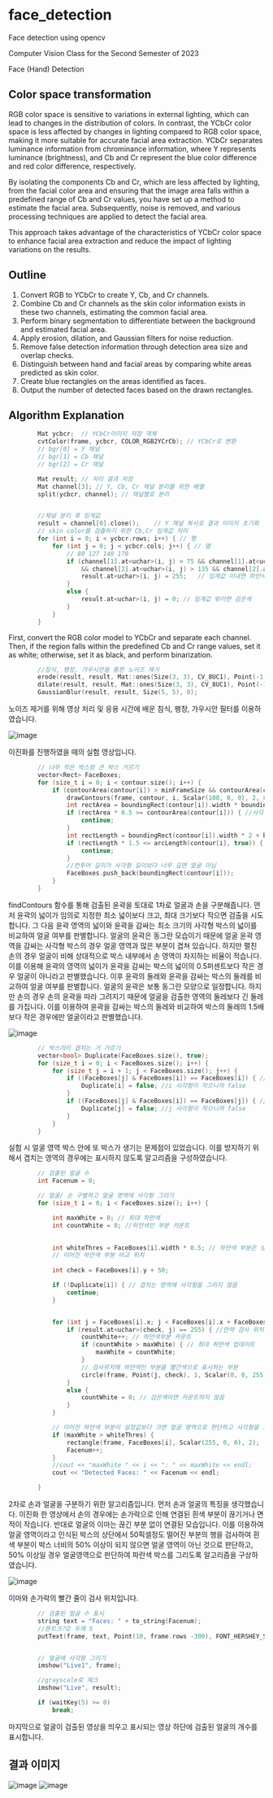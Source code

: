 # face_detection
Face detection using opencv

Computer Vision Class for the Second Semester of 2023

Face (Hand) Detection

## Color space transformation
RGB color space is sensitive to variations in external lighting, which can lead to changes in the distribution of colors. In contrast, the YCbCr color space is less affected by changes in lighting compared to RGB color space, making it more suitable for accurate facial area extraction. YCbCr separates luminance information from chrominance information, where Y represents luminance (brightness), and Cb and Cr represent the blue color difference and red color difference, respectively.

By isolating the components Cb and Cr, which are less affected by lighting, from the facial color area and ensuring that the image area falls within a predefined range of Cb and Cr values, you have set up a method to estimate the facial area. Subsequently, noise is removed, and various processing techniques are applied to detect the facial area.

This approach takes advantage of the characteristics of YCbCr color space to enhance facial area extraction and reduce the impact of lighting variations on the results.

## Outline
1.	Convert RGB to YCbCr to create Y, Cb, and Cr channels.
2.	Combine Cb and Cr channels as the skin color information exists in these two channels, estimating the common facial area.
3.	Perform binary segmentation to differentiate between the background and estimated facial area.
4.	Apply erosion, dilation, and Gaussian filters for noise reduction.
5.	Remove false detection information through detection area size and overlap checks.
6.	Distinguish between hand and facial areas by comparing white areas predicted as skin color.
7.	Create blue rectangles on the areas identified as faces.
8.	Output the number of detected faces based on the drawn rectangles.

## Algorithm Explanation

```C++
        Mat ycbcr;  // YCbCr이미지 저장 객체
        cvtColor(frame, ycbcr, COLOR_RGB2YCrCb); // YCbCr로 변환
        // bgr[0] = Y 채널
        // bgr[1] = Cb 채널
        // bgr[2] = Cr 채널

        Mat result; // 처리 결과 저장
        Mat channel[3]; // Y, Cb, Cr 채널 분리를 위한 배열
        split(ycbcr, channel); // 채널별로 분리


        //채널 분리 후 임계값
        result = channel[0].clone();    // Y 채널 복사로 결과 이미지 초기화
        // skin color를 검출하기 위한 Cb,Cr 임계값 처리
        for (int i = 0; i < ycbcr.rows; i++) { // 행
            for (int j = 0; j < ycbcr.cols; j++) { // 열 
                // 80 127 140 170 
                if (channel[1].at<uchar>(i, j) > 75 && channel[1].at<uchar>(i, j) < 127
                    && channel[2].at<uchar>(i, j) > 135 && channel[2].at<uchar>(i, j) < 170) {
                    result.at<uchar>(i, j) = 255;   // 임계값 이내면 하얀색
                }
                else {
                    result.at<uchar>(i, j) = 0; // 임계값 밖이면 검은색
                }
            }
        }
```

First, convert the RGB color model to YCbCr and separate each channel. Then, if the region falls within the predefined Cb and Cr range values, set it as white; otherwise, set it as black, and perform binarization.

```C++
        //침식, 팽창, 가우시안을 통한 노이즈 제거
        erode(result, result, Mat::ones(Size(3, 3), CV_8UC1), Point(-1, -1), 3);
        dilate(result, result, Mat::ones(Size(3, 3), CV_8UC1), Point(-1, -1), 3);
        GaussianBlur(result, result, Size(5, 5), 0);
```
노이즈 제거를 위해 영상 처리 및 응용 시간에 배운 침식, 팽창, 가우시안 필터를 이용하였습니다.

![image](https://github.com/MIN60/face_detection/assets/49427080/e1d99df1-4df5-4f00-99f0-0dd11e927bf6)

이진화를 진행하였을 때의 실험 영상입니다.

```C++
        // 너무 작은 박스랑 큰 박스 거르기
        vector<Rect> FaceBoxes;
        for (size_t i = 0; i < contour.size(); i++) {
            if (contourArea(contour[i]) > minFrameSize && contourArea(contour[i]) < maxFramSize) {
                drawContours(frame, contour, i, Scalar(100, 0, 0), 2, 8, hierarchy, 0, Point());
                int rectArea = boundingRect(contour[i]).width * boundingRect(contour[i]).height;
                if (rectArea * 0.5 >= contourArea(contour[i])) { //사각형 넓이의 0.5퍼센트보다 컨투어 넓이가 작으면 제외.
                    continue;
                }
                int rectLength = boundingRect(contour[i]).width * 2 + boundingRect(contour[i]).height * 2;
                if (rectLength * 1.5 <= arcLength(contour[i], true)) { //사각형 둘레의 1.5퍼센트보다 컨투어의 둘레가 더 길면 제외.
                    continue;
                }
                //컨투어 길이가 사각형 길이보다 너무 길면 얼굴 아님
                FaceBoxes.push_back(boundingRect(contour[i]));
            }
        }
```

findContours 함수를 통해 검출된 윤곽을 토대로 1차로 얼굴과 손을 구분해줍니다. 먼저 윤곽의 넓이가 임의로 지정한 최소 넓이보다 크고, 최대 크기보다 작으면 검출을 시도합니다. 
그 다음 윤곽 영역의 넓이와 윤곽을 감싸는 최소 크기의 사각형 박스의 넓이를 비교하여 얼굴 여부를 판별합니다. 얼굴의 윤곽은 동그란 모습이기 때문에 얼굴 윤곽 영역을 감싸는 사각형 박스의 경우 얼굴 영역과 많은 부분이 겹쳐 있습니다. 하지만 펼친 손의 경우 얼굴이 비해 상대적으로 박스 내부에서 손 영역이 차지하는 비율이 적습니다. 이를 이용해 윤곽의 영역의 넓이가 윤곽을 감싸는 박스의 넓이의 0.5퍼센트보다 작은 경우 얼굴이 아니라고 판별했습니다. 
이후 윤곽의 둘레와 윤곽을 감싸는 박스의 둘레를 비교하여 얼굴 여부를 판별합니다. 얼굴의 윤곽은 보통 동그란 모양으로 일정합니다. 하지만 손의 경우 손의 윤곽을 따라 그려지기 때문에 얼굴을 검출한 영역의 둘레보다 긴 둘레를 가집니다. 이를 이용하여 윤곽을 감싸는 박스의 둘레와 비교하여 박스의 둘레의 1.5배보다 작은 경우에만 얼굴이라고 판별했습니다. 


![image](https://github.com/MIN60/face_detection/assets/49427080/dbbd823e-0492-4cb3-b08a-8c05c4ac31cd)

```C++
        // 박스끼리 겹치는 거 거르기
        vector<bool> Duplicate(FaceBoxes.size(), true);
        for (size_t i = 0; i < FaceBoxes.size(); i++) {
            for (size_t j = i + 1; j < FaceBoxes.size(); j++) {
                if ((FaceBoxes[j] & FaceBoxes[i]) == FaceBoxes[i]) { //사각형끼리 겹치는 영역
                    Duplicate[i] = false; //i 사각형이 작으니까 false
                }
                if ((FaceBoxes[j] & FaceBoxes[i]) == FaceBoxes[j]) { //사각형끼리 겹치는 영역
                    Duplicate[j] = false; //j 사각형이 작으니까 false
                }
            }
        }
```

실험 시 얼굴 영역 박스 안에 또 박스가 생기는 문제점이 있었습니다. 이를 방지하기 위해서 겹치는 영역의 경우에는 표시하지 않도록 알고리즘을 구성하였습니다.

```C++
        // 검출된 얼굴 수
        int Facenum = 0;

        // 얼굴/ 손 구별하고 얼굴 영역에 사각형 그리기
        for (size_t i = 0; i < FaceBoxes.size(); i++) {

            int maxWhite = 0; // 최대 하얀색
            int countWhite = 0; //하얀색인 부분 카운트

            
            int whiteThres = FaceBoxes[i].width * 0.5; // 하얀색 부분은 상자 너비의 50% 이상이어야 함
            // 이어진 하얀색 부분 비교 위치
            
            int check = FaceBoxes[i].y + 50;

            if (!Duplicate[i]) { // 겹치는 영역에 사각형을 그리지 않음
                continue;
            }


            for (int j = FaceBoxes[i].x; j < FaceBoxes[i].x + FaceBoxes[i].width; j++) {
                if (result.at<uchar>(check, j) == 255) { //만약 검사 위치가 흰색이면
                    countWhite++; // 하얀색부분 카운트
                    if (countWhite > maxWhite) { // 최대 하얀색 업데이트
                        maxWhite = countWhite;
                    }
                    // 검사위치에 하얀색인 부분을 빨간색으로 표시하는 부분
                    circle(frame, Point(j, check), 1, Scalar(0, 0, 255), -1);
                }
                else {
                    countWhite = 0; // 검은색이면 카운트하지 않음
                }
            }

            // 이어진 하얀색 부분이 설정값보다 크면 얼굴 영역으로 판단하고 사각형을 그림
            if (maxWhite > whiteThres) {
                rectangle(frame, FaceBoxes[i], Scalar(255, 0, 0), 2);
                Facenum++;
            }
            //cout << "maxWhite " << i << ": " << maxWhite << endl;
            cout << "Detected Faces: " << Facenum << endl;

        }
```

2차로 손과 얼굴을 구분하기 위한 알고리즘입니다. 먼저 손과 얼굴의 특징을 생각했습니다. 이진화 한 영상에서 손의 경우에는 손가락으로 인해 연결된 흰색 부분이 끊기거나 면적이 작습니다. 반대로 얼굴의 이마는 끊긴 부분 없이 연결된 모습입니다. 이를 이용하여 얼굴 영역이라고 인식된 박스의 상단에서 50픽셀정도 떨어진 부분의 행을 검사하여 흰색 부분이 박스 너비의 50% 이상이 되지 않으면 얼굴 영역이 아닌 것으로 판단하고, 50% 이상일 경우 얼굴영역으로 판단하여 파란색 박스를 그리도록 알고리즘을 구상하였습니다.

![image](https://github.com/MIN60/face_detection/assets/49427080/1cb6e37d-be46-49b7-9c9b-a2cce52e4c87)

이마와 손가락의 빨간 줄이 검사 위치입니다.

```C++
        // 검출된 얼굴 수 표시
        string text = "Faces: " + to_string(Facenum);
        //폰트크기2 두께 5
        putText(frame, text, Point(10, frame.rows -300), FONT_HERSHEY_SIMPLEX, 2, Scalar(255, 0, 0), 5, LINE_8);


        // 얼굴에 사각형 그리기
        imshow("Live1", frame); 

        //grayscale로 체크
        imshow("Live", result);

        if (waitKey(5) >= 0)
            break;
```

마지막으로 얼굴이 검출된 영상을 띄우고 표시되는 영상 하단에 검출된 얼굴의 개수를 표시합니다. 

## 결과 이미지

![image](https://github.com/MIN60/face_detection/assets/49427080/46fd8200-9400-4f75-ad0d-995df5a21039)
![image](https://github.com/MIN60/face_detection/assets/49427080/81495442-cca0-46c1-a541-114836a52ebc)









